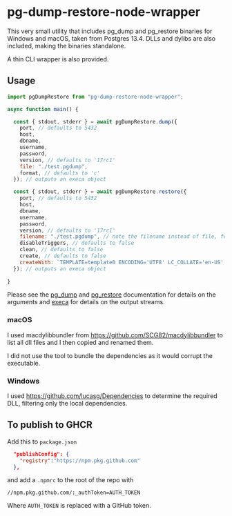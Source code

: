# pg-dump-restore-node-wrapper

This very small utility that includes pg_dump and pg_restore binaries for Windows and macOS, taken from Postgres 13.4. DLLs and dylibs are also included, making the binaries standalone.

A thin CLI wrapper is also provided.

## Usage

```js
import pgDumpRestore from "pg-dump-restore-node-wrapper";

async function main() {

  const { stdout, stderr } = await pgDumpRestore.dump({
    port, // defaults to 5432
    host,
    dbname,
    username,
    password,
    version, // defaults to '17rc1'
    file: "./test.pgdump",
    format, // defaults to 'c'
  }); // outputs an execa object

  const { stdout, stderr } = await pgDumpRestore.restore({
    port, // defaults to 5432
    host,
    dbname,
    username,
    password,
    version, // defaults to '17rc1'
    filename: "./test.pgdump", // note the filename instead of file, following the pg_restore naming.
    disableTriggers, // defaults to false
    clean, // defaults to false
    create, // defaults to false  
    createWith: `TEMPLATE=template0 ENCODING='UTF8' LC_COLLATE='en-US' LC_CTYPE='en-US';` // optional (only if create is true)
  }); // outputs an execa object
 
}
```

Please see the [pg_dump](https://www.postgresql.org/docs/current/app-pgdump.html) and [pg_restore](https://www.postgresql.org/docs/current/app-pgrestore.html) documentation for details on the arguments and [execa](https://github.com/sindresorhus/execa) for details on the output streams.
 
### macOS

I used macdylibbundler from https://github.com/SCG82/macdylibbundler to list all dll files and I then copied and renamed them.

I did not use the tool to bundle the dependencies as it would corrupt the executable.

### Windows

I used https://github.com/lucasg/Dependencies to determine the required DLL, filtering only the local dependencies.
 
## To publish to GHCR

Add this to `package.json`
```json
  "publishConfig": {
    "registry":"https://npm.pkg.github.com"
  },
```

and add a `.npmrc` to the root of the repo with 
```.npmrc
//npm.pkg.github.com/:_authToken=AUTH_TOKEN
```
Where `AUTH_TOKEN` is replaced with a GitHub token.
